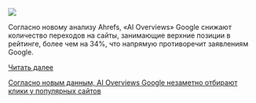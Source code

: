 <!--2025-04-21 13:32:53-->
<div class="yb">
  <div class="rss habr"><img src="https://habrastorage.org/getpro/habr/upload_files/357/b67/22e/357b6722e0eefa02d928e056dfa4b083.jpg" /><p>Согласно новому анализу Ahrefs, «AI Overviews» Google снижают количество переходов на сайты, занимающие верхние позиции в рейтинге, более чем на 34%, что напрямую противоречит заявлениям Google.</p> <a href="https://habr.com/ru/articles/902866/#habracut">Читать далее</a> <p class="titl"><a href="https://habr.com/ru/companies/bothub/news/902866/?utm_source=habrahabr&utm_medium=rss&utm_campaign=902866">Согласно новым данным, AI Overviews Google незаметно отбирают клики у популярных сайтов</a></p></div>
</div>
